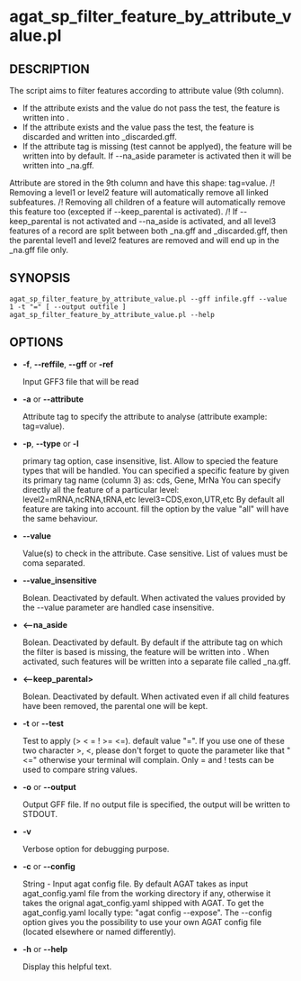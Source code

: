 # agat_sp_filter_feature_by_attribute_value.pl

## DESCRIPTION

The script aims to filter features according to attribute value (9th column).
- If the attribute exists and the value do not pass the test, the feature is written into <output>.
- If the attribute exists and the value pass the test, the feature is discarded and written into <output>_discarded.gff.
- If the attribute tag is missing (test cannot be applyed), the feature will be written into <output> by default. If --na_aside parameter is activated then it will be written into <output>_na.gff.  

Attribute are stored in the 9th column and have this shape: tag=value.
/! Removing a level1 or level2 feature will automatically remove all linked subfeatures.
/! Removing all children of a feature will automatically remove this feature too (excepted if --keep_parental is activated).
/! If --keep_parental is not activated and --na_aside is activated, and all level3 features of a record are split between both <output>_na.gff and <output>_discarded.gff, then the parental level1 and level2 features are removed and will end up in the <output>_na.gff file only.

## SYNOPSIS

```
agat_sp_filter_feature_by_attribute_value.pl --gff infile.gff --value 1 -t "=" [ --output outfile ]
agat_sp_filter_feature_by_attribute_value.pl --help
```

## OPTIONS

- **-f**, **--reffile**, **--gff**  or **-ref**

    Input GFF3 file that will be read

- **-a** or **--attribute**

    Attribute tag to specify the attribute to analyse (attribute example: tag=value).

- **-p**,  **--type** or  **-l**

    primary tag option, case insensitive, list. Allow to specied the feature types that will be handled.
    You can specified a specific feature by given its primary tag name (column 3) as: cds, Gene, MrNa
    You can specify directly all the feature of a particular level:
          level2=mRNA,ncRNA,tRNA,etc
          level3=CDS,exon,UTR,etc
    By default all feature are taking into account. fill the option by the value "all" will have the same behaviour.

- **--value**

    Value(s) to check in the attribute. Case sensitive. List of values must be coma separated. 

- **--value_insensitive**

    Bolean. Deactivated by default. When activated the values provided by the --value parameter are handled case insensitive.

- **<--na_aside**

    Bolean. Deactivated by default. By default if the attribute tag on which the filter is based is missing, the feature will be written into <output>.
    When activated, such features will be written into a separate file called <output>_na.gff.

- **<--keep_parental>**

    Bolean. Deactivated by default. When activated even if all child features have been removed, the parental one will be kept.

- **-t** or **--test**

    Test to apply (> < = ! >= <=). default value "=". 
    If you use one of these two character >, <, please don't forget to quote the
    parameter like that "<=" otherwise your terminal will complain.
    Only = and ! tests can be used to compare string values.

- **-o** or **--output**

    Output GFF file. If no output file is specified, the output will be
    written to STDOUT.

- **-v**

    Verbose option for debugging purpose.

- **-c** or **--config**

    String - Input agat config file. By default AGAT takes as input agat_config.yaml file from the working directory if any,
    otherwise it takes the orignal agat_config.yaml shipped with AGAT. To get the agat_config.yaml locally type: "agat config --expose".
    The --config option gives you the possibility to use your own AGAT config file (located elsewhere or named differently).

- **-h** or **--help**

    Display this helpful text.

